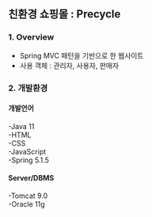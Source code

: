 ## 친환경 쇼핑몰 : Precycle


### 1. Overview
-  Spring MVC 패턴을 기반으로 한 웹사이트
-  사용 객체 : 관리자, 사용자, 판매자

### 2. 개발환경
#### 개발언어
-Java 11 <br>
-HTML <br>
-CSS <br>
-JavaScript <br>
-Spring 5.1.5 <br>


#### Server/DBMS
-Tomcat 9.0 <br>
-Oracle 11g <br>
